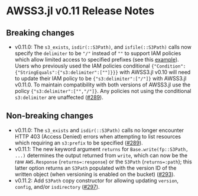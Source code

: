 # AWSS3.jl v0.11 Release Notes

## Breaking changes

- v0.11.0: The `s3_exists`, `isdir(::S3Path)`, and `isfile(::S3Path)` calls now specify the `delimiter` to be `"/"` instead of `""` to support IAM policies which allow limited access to specified prefixes (see this [example](https://github.com/JuliaCloud/AWSS3.jl/pull/289#discussion_r1224636214)). Users who previously used the IAM policies conditional `{"Condition":{"StringEquals":{"s3:delimiter":[""]}}}` with AWSS3.jl v0.10 will need to update their IAM policy to be `{"s3:delimiter":["/"]}` with AWSS3.jl v0.11.0. To maintain compatibility with both versions of AWSS3.jl use the policy `{"s3:delimiter":["","/"]}`. Any policies not using the conditional `s3:delimiter` are unaffected ([#289]).

## Non-breaking changes

- v0.11.0: The `s3_exists` and `isdir(::S3Path)` calls no longer encounter HTTP 403 (Access Denied) errors when attempting to list resources which requiring an `s3:prefix` to be specified ([#289]).
- v0.11.1: The new keyword argument `returns` for `Base.write(fp::S3Path, ...)` determines the output returned from `write`, which can now be the raw `AWS.Response` (`returns=:response`) or the `S3Path` (`returns=:path`); this latter option returns an `S3Path` populated with the version ID of the written object (when versioning is enabled on the bucket) ([#293]).
- v0.11.2: Add `S3Path` copy constructor for allowing updating `version`, `config`, and/or `isdirectory` ([#297]).

[#289]: https://github.com/JuliaCloud/AWSS3.jl/pull/289
[#293]: https://github.com/JuliaCloud/AWSS3.jl/pull/293
[#297]: https://github.com/JuliaCloud/AWSS3.jl/pull/297
